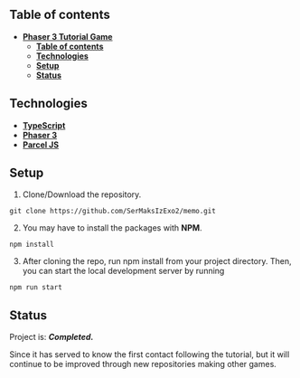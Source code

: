 ## **Table of contents**

- [**Phaser 3 Tutorial Game**](#phaser-3-tutorial-game)
  - [**Table of contents**](#table-of-contents)
  - [**Technologies**](#technologies)
  - [**Setup**](#setup)
  - [**Status**](#status)

## **Technologies**

- [**TypeScript**](https://www.typescriptlang.org/)
- [**Phaser 3**](https://phaser.io/)
- [**Parcel JS**](https://parceljs.org/)

## **Setup**

1. Clone/Download the repository.

```console
git clone https://github.com/SerMaksIzExo2/memo.git
```

2. You may have to install the packages with **NPM**.

```console
npm install
```

3. After cloning the repo, run npm install from your project directory. Then, you can start the local development server by running 

```console
npm run start
```


## **Status**

Project is: **_Completed._**

Since it has served to know the first contact following the tutorial, but it will continue to be improved through new repositories making other games.

